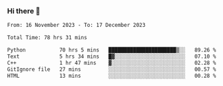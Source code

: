 ### Hi there 👋

<!--
**floyiac/floyiac** is a ✨ _special_ ✨ repository because its `README.md` (this file) appears on your GitHub profile.

Here are some ideas to get you started:

- 🔭 I’m currently working on ...
- 🌱 I’m currently learning ...
- 👯 I’m looking to collaborate on ...
- 🤔 I’m looking for help with ...
- 💬 Ask me about ...
- 📫 How to reach me: ...
- 😄 Pronouns: ...
- ⚡ Fun fact: ...
-->

<!--START_SECTION:waka-->

```txt
From: 16 November 2023 - To: 17 December 2023

Total Time: 78 hrs 31 mins

Python           70 hrs 5 mins   ██████████████████████▒░░   89.26 %
Text             5 hrs 34 mins   █▓░░░░░░░░░░░░░░░░░░░░░░░   07.10 %
C++              1 hr 47 mins    ▓░░░░░░░░░░░░░░░░░░░░░░░░   02.28 %
GitIgnore file   27 mins         ░░░░░░░░░░░░░░░░░░░░░░░░░   00.57 %
HTML             13 mins         ░░░░░░░░░░░░░░░░░░░░░░░░░   00.28 %
```

<!--END_SECTION:waka-->
